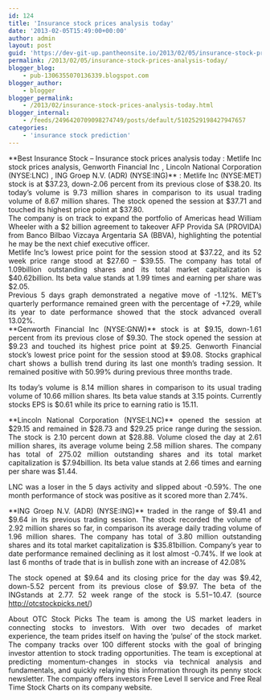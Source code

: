 ```yaml
---
id: 124
title: 'Insurance stock prices analysis today'
date: '2013-02-05T15:49:00+00:00'
author: admin
layout: post
guid: 'https://dev-git-up.pantheonsite.io/2013/02/05/insurance-stock-prices-analysis-today/'
permalink: /2013/02/05/insurance-stock-prices-analysis-today/
blogger_blog:
    - pub-1306355070136339.blogspot.com
blogger_author:
    - blogger
blogger_permalink:
    - /2013/02/insurance-stock-prices-analysis-today.html
blogger_internal:
    - /feeds/2496420709098274749/posts/default/5102529198427947657
categories:
    - 'insurance stock prediction'
---
```


<div style="text-align: justify;">**Best Insurance Stock – Insurance stock prices analysis today : Metlife Inc stock prices analysis, Genworth Financial Inc , Lincoln National Corporation (NYSE:LNC) , ING Groep N.V. (ADR) (NYSE:ING)**  : Metlife Inc (NYSE:MET) stock is at $37.23, down-2.06 percent from its previous close of $38.20. Its today’s volume is 9.73 million shares in comparison to its usual trading volume of 8.67 million shares. The stock opened the session at $37.71 and touched its highest price point at $37.80.</div><a name="more"></a>

<div style="text-align: justify;">The company is on track to expand the portfolio of Americas head William Wheeler with a $2 billion agreement to takeover AFP Provida SA (PROVIDA) from Banco Bilbao Vizcaya Argentaria SA (BBVA), highlighting the potential he may be the next chief executive officer.</div><div style="text-align: justify;"></div><div style="text-align: justify;">Metlife Inc’s lowest price point for the session stood at $37.22, and its 52 week price range stood at $27.60 – $39.55. The company has total of 1.09billion outstanding shares and its total market capitalization is $40.62billion. Its beta value stands at 1.99 times and earning per share was $2.05.</div><div style="text-align: justify;"></div><div style="text-align: justify;">Previous 5 days graph demonstrated a negative move of -1.12%. MET’s quarterly performance remained green with the percentage of +7.29, while its year to date performance showed that the stock advanced overall 13.02%.</div><div style="text-align: justify;"></div><div style="text-align: justify;">**Genworth Financial Inc (NYSE:GNW)** stock is at $9.15, down-1.61 percent from its previous close of $9.30. The stock opened the session at $9.23 and touched its highest price point at $9.25. Genworth Financial stock’s lowest price point for the session stood at $9.08. Stocks graphical chart shows a bullish trend during its last one month’s trading session. It remained positive with 50.99% during previous three months trade.

Its today’s volume is 8.14 million shares in comparison to its usual trading volume of 10.66 million shares. Its beta value stands at 3.15 points. Currently stocks EPS is $0.61 while its price to earning ratio is 15.11.

</div><div style="text-align: justify;"></div><div style="text-align: justify;">**Lincoln National Corporation (NYSE:LNC)** opened the session at $29.15 and remained in $28.73 and $29.25 price range during the session. The stock is 2.10 percent down at $28.88. Volume closed the day at 2.61 million shares, its average volume being 2.58 million shares. The company has total of 275.02 million outstanding shares and its total market capitalization is $7.94billion. Its beta value stands at 2.66 times and earning per share was $1.44.

LNC was a loser in the 5 days activity and slipped about -0.59%. The one month performance of stock was positive as it scored more than 2.74%.

</div><div style="text-align: justify;"></div><div style="text-align: justify;">**ING Groep N.V. (ADR) (NYSE:ING)** traded in the range of $9.41 and $9.64 in its previous trading session. The stock recorded the volume of 2.92 million shares so far, in comparison its average daily trading volume of 1.96 million shares. The company has total of 3.80 million outstanding shares and its total market capitalization is $35.81billion. Company’s year to date performance remained declining as it lost almost -0.74%. If we look at last 6 months of trade that is in bullish zone with an increase of 42.08%

The stock opened at $9.64 and its closing price for the day was $9.42, down-5.52 percent from its previous close of $9.97. The beta of the INGstands at 2.77. 52 week range of the stock is $5.51 -$10.47. (source http://otcstockpicks.net/)

</div><div style="text-align: justify;"></div><div style="text-align: justify;">About OTC Stock Picks  
The team is among the US market leaders in connecting stocks to investors. With over two decades of market experience, the team prides itself on having the ‘pulse’ of the stock market. The company tracks over 100 different stocks with the goal of bringing investor attention to stock trading opportunities. The team is exceptional at predicting momentum-changes in stocks via technical analysis and fundamentals, and quickly relaying this information through its penny stock newsletter. The company offers investors Free Level II service and Free Real Time Stock Charts on its company website.</div>